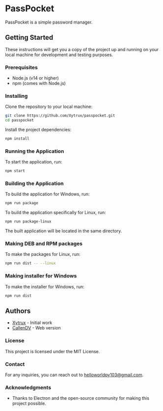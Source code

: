 # PassPocket

PassPocket is a simple password manager.

## Getting Started

These instructions will get you a copy of the project up and running on your local machine for development and testing purposes.

### Prerequisites

- Node.js (v14 or higher)
- npm (comes with Node.js)

### Installing

Clone the repository to your local machine:

```sh
git clone https://github.com/Xytrux/passpocket.git
cd passpocket
```

Install the project dependencies:

```sh
npm install
```

### Running the Application
To start the application, run:

```sh
npm start
```

### Building the Application
To build the application for Windows, run:

```sh
npm run package
```

To build the application specifically for Linux, run:

```sh
npm run package-linux
```

The built application will be located in the same directory.

### Making DEB and RPM packages
To make the packages for Linux, run:

```sh
npm run dist -- --linux
```

### Making installer for Windows
To make the installer for Windows, run:

```sh
npm run dist
```

## Authors
- [Xytrux](https://github.com/Xytrux) - Initial work
- [CallenDV](https://github.com/CallenDV) - Web version

### License
This project is licensed under the MIT License.

### Contact
For any inquiries, you can reach out to helloworldpy103@gmail.com.

### Acknowledgments
- Thanks to Electron and the open-source community for making this project possible.
